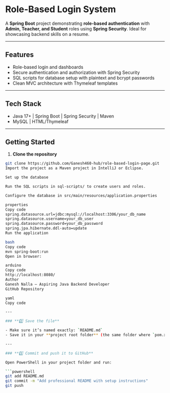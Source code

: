 # Role-Based Login System

A **Spring Boot** project demonstrating **role-based authentication** with **Admin, Teacher, and Student** roles using **Spring Security**. Ideal for showcasing backend skills on a resume.  

---

## Features

- Role-based login and dashboards  
- Secure authentication and authorization with Spring Security  
- SQL scripts for database setup with plaintext and bcrypt passwords  
- Clean MVC architecture with Thymeleaf templates  

---

## Tech Stack

- Java 17+ | Spring Boot | Spring Security | Maven  
- MySQL | HTML/Thymeleaf  

---

## Getting Started

1. **Clone the repository**  
```bash
git clone https://github.com/Ganesh460-hub/role-based-login-page.git
Import the project as a Maven project in IntelliJ or Eclipse.

Set up the database

Run the SQL scripts in sql-scripts/ to create users and roles.

Configure the database in src/main/resources/application.properties

properties
Copy code
spring.datasource.url=jdbc:mysql://localhost:3306/your_db_name
spring.datasource.username=your_db_user
spring.datasource.password=your_db_password
spring.jpa.hibernate.ddl-auto=update
Run the application

bash
Copy code
mvn spring-boot:run
Open in browser:

arduino
Copy code
http://localhost:8080/
Author
Ganesh Nalla – Aspiring Java Backend Developer
GitHub Repository

yaml
Copy code

---

### **2️⃣ Save the file**

- Make sure it’s named exactly: `README.md`  
- Save it in your **project root folder** (the same folder where `pom.xml` is).  

---

### **3️⃣ Commit and push it to GitHub**

Open PowerShell in your project folder and run:

```powershell
git add README.md
git commit -m "Add professional README with setup instructions"
git push
